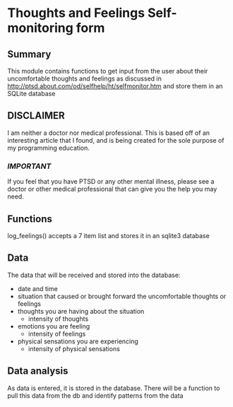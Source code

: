 # Thoughts and Feelings Self-monitoring form

## Summary
This module contains functions to get input from the user about their
uncomfortable thoughts and feelings as discussed in  
http://ptsd.about.com/od/selfhelp/ht/selfmonitor.htm and store them in an SQLite
database

## DISCLAIMER
I am neither a doctor nor medical professional. This is based off of an
interesting article that I found, and is being created for the sole purpose of
my programming education.

### *IMPORTANT*
If you feel that you have PTSD or any other mental illness, please see a doctor
or other medical professional that can give you the help you may need. 

## Functions
log_feelings() accepts a 7 item list and stores it in an sqlite3 database

## Data
The data that will be received and stored into the database:
- date and time
- situation that caused or brought forward the uncomfortable thoughts or feelings
- thoughts you are having about the situation
  - intensity of thoughts
- emotions you are feeling
  - intensity of feelings
- physical sensations you are experiencing
  - intensity of physical sensations

## Data analysis
As data is entered, it is stored in the database. There will be a function to
pull this data from the db and identify patterns from the data
